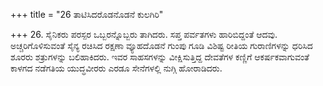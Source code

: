 +++
title = "26 ತಾಟಿಸಿದರೊಡನೊಡನೆ ಕುಲಗಿರಿ"

+++
26. ಸೈನಿಕರು ಪರಸ್ಪರ ಒಬ್ಬರನ್ನೊಬ್ಬರು ತಾಗಿದರು. ಸಪ್ತ ಪರ್ವತಗಳು ಹಾರಿಬಿದ್ದಂತೆ ಆದವು. ಅಚ್ಚರಿಗೊಳಿಸುವಂತೆ ಸೈನ್ಯ ರಚಿಸಿದ ರಕ್ಷಣಾ ವ್ಯೂಹದೊಡನೆ ಗುಂಪು ಗೂಡಿ ವಿಶಿಷ್ಟ ರೀತಿಯ ಗುರಾಣಿಗಳನ್ನು ಧರಿಸಿದ ಶೂರರು ಶತ್ರುಗಳನ್ನು ಬಲಿಹಾಕಿದರು. ಇವರ ಸಾಹಸಗಳನ್ನು ವೀಕ್ಷಿಸುತ್ತಿದ್ದ ದೇವತೆಗಳ ಕಣ್ಣಿಗೆ ಆಕರ್ಷಕವಾಗುವಂತೆ ಕಾಳಗದ ನಡೆಗತಿಯ ಯುದ್ಧವೀರರು ಎರಡೂ ಸೇನೆಗಳಲ್ಲಿ ನುಗ್ಗಿ ಹೋರಾಡಿದರು.
